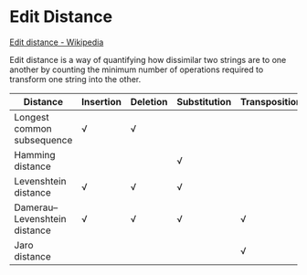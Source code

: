 # Edit Distance
[Edit distance - Wikipedia](https://en.wikipedia.org/wiki/Edit_distance)

Edit distance is a way of quantifying how dissimilar two strings are to one another by counting the minimum number of operations required to transform one string into the other.

Distance | Insertion | Deletion | Substitution | Transposition
--- | --- | --- | --- | ---
Longest common subsequence | √ | √ | 
Hamming distance | | | √
Levenshtein distance | √ | √ | √
Damerau–Levenshtein distance | √ | √ | √ | √
Jaro distance | | | | √
